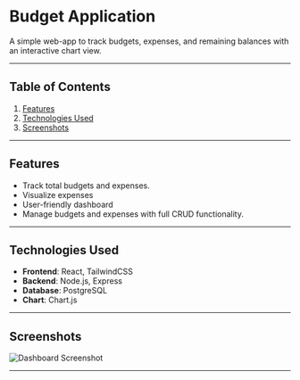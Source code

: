 # Budget Application

A simple web-app to track budgets, expenses, and remaining balances with an interactive chart view.

---

## Table of Contents

1. [Features](#features)  
2. [Technologies Used](#technologies-used)  
3. [Screenshots](#screenshots)  

---

## Features

- Track total budgets and expenses.  
- Visualize expenses
- User-friendly dashboard 
- Manage budgets and expenses with full CRUD functionality. 
---

## Technologies Used

- **Frontend**: React, TailwindCSS  
- **Backend**: Node.js, Express  
- **Database**: PostgreSQL  
- **Chart**: Chart.js  

---

## Screenshots

![Dashboard Screenshot](assets/screenshot.png)


---

